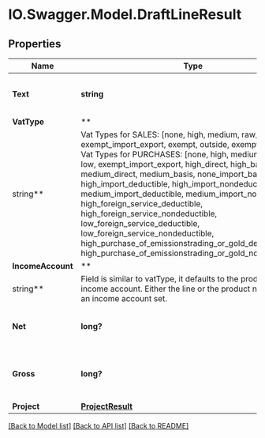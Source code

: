# IO.Swagger.Model.DraftLineResult

## Properties

Name | Type | Description | Notes
------------ | ------------- | ------------- | -------------
**Text** | **string** | Description of the sale/purchase line. | [optional]
**VatType** | **
string** | Vat Types for SALES: [none, high, medium, raw_fish, low, exempt_import_export, exempt, outside, exempt_reverse] Vat Types for PURCHASES: [none, high, medium, raw_fish, low, exempt_import_export, high_direct, high_basis, medium_direct, medium_basis, none_import_basis, high_import_deductible, high_import_nondeductible, medium_import_deductible, medium_import_nondeductible, high_foreign_service_deductible, high_foreign_service_nondeductible, low_foreign_service_deductible, low_foreign_service_nondeductible, high_purchase_of_emissionstrading_or_gold_deductible, high_purchase_of_emissionstrading_or_gold_nondeductible]  | [optional]
**IncomeAccount** | **
string** | Field is similar to vatType, it defaults to the product&#x27;s income account. Either the line or the product needs to have an income account set. | [optional]
**Net** | **long?** | Net amount (in creditNote currency) in cents. | [optional]
**Gross** | **long?** | Gross amount (&#x3D; net+VAT) (in creditNote currency) in cents. | [optional]
**Project** | [**ProjectResult**](ProjectResult.md) |  | [optional]

[[Back to Model list]](../README.md#documentation-for-models) [[Back to API list]](../README.md#documentation-for-api-endpoints) [[Back to README]](../README.md)

